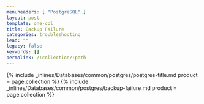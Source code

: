 ```yaml
---
menuheaders: [ "PostgreSQL" ]
layout: post
template: one-col
title: Backup Failure
categories: troubleshooting
lead: ""
legacy: false
keywords: []
permalink: /:collection/:path
---
```



<a name="postgresql"></a>{% include _inlines/Databases/common/postgres/postgres-title.md  product = page.collection %}
{% include _inlines/Databases/common/postgres/backup-failure.md  product = page.collection %}